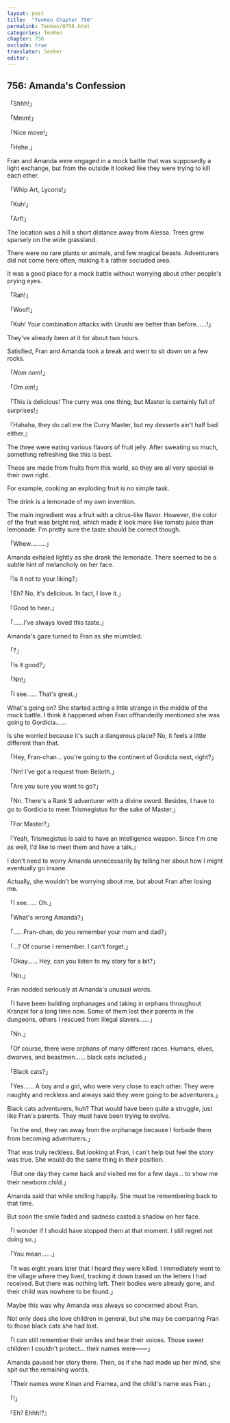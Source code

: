 ```yaml
---
layout: post
title:  "TenKen Chapter 756"
permalink: Tenken/0756.html
categories: TenKen
chapter: 756
exclude: true
translator: Seeker
editor: 
---
```

<h2 id="ch756">756: Amanda's Confession</h2>

「Shhh!」

「Mmm!」

「Nice move!」

「Hehe.」

Fran and Amanda were engaged in a mock battle that was supposedly a light exchange, but from the outside it looked like they were trying to kill each other.

「Whip Art, Lycoris!」

「Kuh!」

「Arf!」

The location was a hill a short distance away from Alessa. Trees grew sparsely on the wide grassland.

There were no rare plants or animals, and few magical beasts. Adventurers did not come here often, making it a rather secluded area.

It was a good place for a mock battle without worrying about other people's prying eyes.

「Rah!」

「Woof!」

「Kuh! Your combination attacks with Urushi are better than before……!」

They've already been at it for about two hours.

Satisfied, Fran and Amanda took a break and went to sit down on a few rocks.

「<em>Nom</em> <em>nom</em>!」

「<em>Om</em> <em>om</em>!」

「This is delicious! The curry was one thing, but Master is certainly full of surprises!」

『Hahaha, they do call me the Curry Master, but my desserts ain't half bad either.』

The three were eating various flavors of fruit jelly. After sweating so much, something refreshing like this is best.

These are made from fruits from this world, so they are all very special in their own right.

For example, cooking an exploding fruit is no simple task.

The drink is a lemonade of my own invention.

The main ingredient was a fruit with a citrus-like flavor. However, the color of the fruit was bright red, which made it look more like tomato juice than lemonade. I'm pretty sure the taste should be correct though.

「Whew………」

Amanda exhaled lightly as she drank the lemonade. There seemed to be a subtle hint of melancholy on her face.

『Is it not to your liking?』

「Eh? No, it's delicious. In fact, I love it.」

『Good to hear.』

「……I've always loved this taste.」

Amanda's gaze turned to Fran as she mumbled.

「?」

「Is it good?」

「Nn!」

「I see…… That's great.」

What's going on? She started acting a little strange in the middle of the mock battle. I think it happened when Fran offhandedly mentioned she was going to Gordicia……

Is she worried because it's such a dangerous place? No, it feels a little different than that.

「Hey, Fran-chan… you're going to the continent of Gordicia next, right?」

「Nn! I've got a request from Belioth.」

「Are you sure you want to go?」

「Nn. There's a Rank S adventurer with a divine sword. Besides, I have to go to Gordicia to meet Trismegistus for the sake of Master.」

「For Master?」

『Yeah, Trismegistus is said to have an intelligence weapon. Since I'm one as well, I'd like to meet them and have a talk.』

I don't need to worry Amanda unnecessarily by telling her about how I might eventually go insane.

Actually, she wouldn't be worrying about me, but about Fran after losing me.

「I see…… Oh.」

「What's wrong Amanda?」

「……Fran-chan, do you remember your mom and dad?」

「…? Of course I remember. I can't forget.」

「Okay…… Hey, can you listen to my story for a bit?」

「Nn.」

Fran nodded seriously at Amanda's unusual words.

「I have been building orphanages and taking in orphans throughout Kranzel for a long time now. Some of them lost their parents in the dungeons, others I rescued from illegal slavers……」

「Nn.」

「Of course, there were orphans of many different races. Humans, elves, dwarves, and beastmen…… black cats included.」

「Black cats?」

「Yes…… A boy and a girl, who were very close to each other. They were naughty and reckless and always said they were going to be adventurers.」

Black cats adventurers, huh? That would have been quite a struggle, just like Fran's parents. They must have been trying to evolve.

「In the end, they ran away from the orphanage because I forbade them from becoming adventurers.」

That was truly reckless. But looking at Fran, I can't help but feel the story was true. She would do the same thing in their position.

「But one day they came back and visited me for a few days… to show me their newborn child.」

Amanda said that while smiling happily. She must be remembering back to that time.

But soon the smile faded and sadness casted a shadow on her face.

「I wonder if I should have stopped them at that moment. I still regret not doing so.」

「You mean……」

「It was eight years later that I heard they were killed. I immediately went to the village where they lived, tracking it down based on the letters I had received. But there was nothing left. Their bodies were already gone, and their child was nowhere to be found.」

Maybe this was why Amanda was always so concerned about Fran.

Not only does she love children in general, but she may be comparing Fran to those black cats she had lost.

「I can still remember their smiles and hear their voices. Those sweet children I couldn't protect… their names were――」

Amanda paused her story there. Then, as if she had made up her mind, she spit out the remaining words.

「Their names were Kinan and Framea, and the child's name was Fran.」

「!」

『Eh? Ehhh!?』










